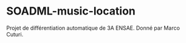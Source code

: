 # SOADML-music-location
Projet de différentiation automatique de 3A ENSAE. Donné par Marco Cuturi. 
